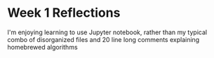 # Week 1 Reflections

I'm enjoying learning to use Jupyter notebook, rather than my typical combo of disorganized files and 20 line long comments explaining homebrewed algorithms

